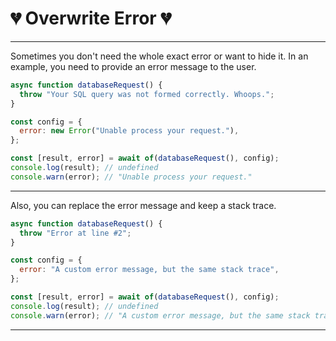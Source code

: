 # 💔 Overwrite Error 💔

---

Sometimes you don't need the whole exact error or want to hide it. In an example, you need to provide an error message to the user.

```javascript
async function databaseRequest() {
  throw "Your SQL query was not formed correctly. Whoops.";
}

const config = {
  error: new Error("Unable process your request."),
};

const [result, error] = await of(databaseRequest(), config);
console.log(result); // undefined
console.warn(error); // "Unable process your request."
```

---

Also, you can replace the error message and keep a stack trace.

```javascript
async function databaseRequest() {
  throw "Error at line #2";
}

const config = {
  error: "A custom error message, but the same stack trace",
};

const [result, error] = await of(databaseRequest(), config);
console.log(result); // undefined
console.warn(error); // "A custom error message, but the same stack trace"
```

---
